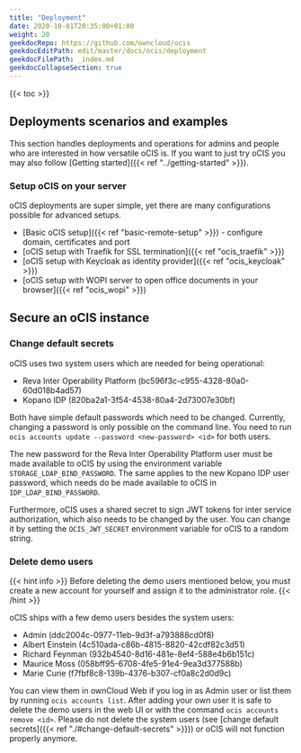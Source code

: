 ```yaml
---
title: "Deployment"
date: 2020-10-01T20:35:00+01:00
weight: 20
geekdocRepo: https://github.com/owncloud/ocis
geekdocEditPath: edit/master/docs/ocis/deployment
geekdocFilePath: _index.md
geekdocCollapseSection: true
---
```


{{< toc >}}

## Deployments scenarios and examples
This section handles deployments and operations for admins and people who are interested in how versatile oCIS is. If you want to just try oCIS you may also follow [Getting started]({{< ref "../getting-started" >}}).

### Setup oCIS on your server
oCIS deployments are super simple, yet there are many configurations possible for advanced setups.

- [Basic oCIS setup]({{< ref "basic-remote-setup" >}}) - configure domain, certificates and port
- [oCIS setup with Traefik for SSL termination]({{< ref "ocis_traefik" >}})
- [oCIS setup with Keycloak as identity provider]({{< ref "ocis_keycloak" >}})
- [oCIS setup with WOPI server to open office documents in your browser]({{< ref "ocis_wopi" >}})


## Secure an oCIS instance

### Change default secrets
oCIS uses two system users which are needed for being operational:
- Reva Inter Operability Platform (bc596f3c-c955-4328-80a0-60d018b4ad57)
- Kopano IDP (820ba2a1-3f54-4538-80a4-2d73007e30bf)

Both have simple default passwords which need to be changed. Currently, changing a password is only possible on the command line. You need to run `ocis accounts update --password <new-password> <id>` for both users.

The new password for the Reva Inter Operability Platform user must be made available to oCIS by using the environment variable `STORAGE_LDAP_BIND_PASSWORD`. The same applies to the new Kopano IDP user password, which needs do be made available to oCIS in `IDP_LDAP_BIND_PASSWORD`.

Furthermore, oCIS uses a shared secret to sign JWT tokens for inter service authorization, which also needs to be changed by the user.
You can change it by setting the `OCIS_JWT_SECRET` environment variable for oCIS to a random string.

### Delete demo users

{{< hint info >}}
Before deleting the demo users mentioned below, you must create a new account for yourself and assign it to the administrator role.
{{< /hint >}}

oCIS ships with a few demo users besides the system users:
- Admin (ddc2004c-0977-11eb-9d3f-a793888cd0f8)
- Albert Einstein (4c510ada-c86b-4815-8820-42cdf82c3d51)
- Richard Feynman (932b4540-8d16-481e-8ef4-588e4b6b151c)
- Maurice Moss (058bff95-6708-4fe5-91e4-9ea3d377588b)
- Marie Curie (f7fbf8c8-139b-4376-b307-cf0a8c2d0d9c)

You can view them in ownCloud Web if you log in as Admin user or list them by running `ocis accounts list`.
After adding your own user it is safe to delete the demo users in the web UI or with the command `ocis accounts remove <id>`. Please do not delete the system users (see [change default secrets]({{< ref "./#change-default-secrets" >}})) or oCIS will not function properly anymore.
